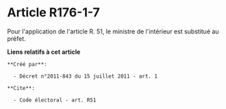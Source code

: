 # Article R176-1-7

Pour l'application de l'article R. 51, le ministre de l'intérieur est substitué au préfet.

**Liens relatifs à cet article**

	**Créé par**:

	  - Décret n°2011-843 du 15 juillet 2011 - art. 1

	**Cite**:

	  - Code électoral - art. R51
